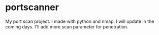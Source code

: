 # portscanner
My port scan project. I made with python and nmap. I will update in the coming days. I'll add more scan parameter for penetration.
